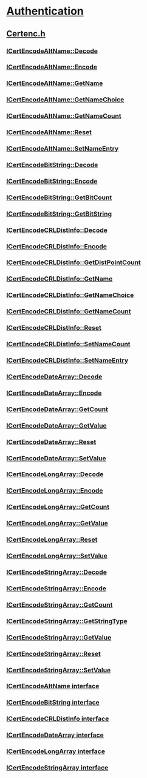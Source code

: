 # [Authentication](../_security/index.md)
## [Certenc.h](index.md)
### [ICertEncodeAltName::Decode](../certenc/nf-certenc-icertencodealtname-decode.md)
### [ICertEncodeAltName::Encode](../certenc/nf-certenc-icertencodealtname-encode.md)
### [ICertEncodeAltName::GetName](../certenc/nf-certenc-icertencodealtname-getname.md)
### [ICertEncodeAltName::GetNameChoice](../certenc/nf-certenc-icertencodealtname-getnamechoice.md)
### [ICertEncodeAltName::GetNameCount](../certenc/nf-certenc-icertencodealtname-getnamecount.md)
### [ICertEncodeAltName::Reset](../certenc/nf-certenc-icertencodealtname-reset.md)
### [ICertEncodeAltName::SetNameEntry](../certenc/nf-certenc-icertencodealtname-setnameentry.md)
### [ICertEncodeBitString::Decode](../certenc/nf-certenc-icertencodebitstring-decode.md)
### [ICertEncodeBitString::Encode](../certenc/nf-certenc-icertencodebitstring-encode.md)
### [ICertEncodeBitString::GetBitCount](../certenc/nf-certenc-icertencodebitstring-getbitcount.md)
### [ICertEncodeBitString::GetBitString](../certenc/nf-certenc-icertencodebitstring-getbitstring.md)
### [ICertEncodeCRLDistInfo::Decode](../certenc/nf-certenc-icertencodecrldistinfo-decode.md)
### [ICertEncodeCRLDistInfo::Encode](../certenc/nf-certenc-icertencodecrldistinfo-encode.md)
### [ICertEncodeCRLDistInfo::GetDistPointCount](../certenc/nf-certenc-icertencodecrldistinfo-getdistpointcount.md)
### [ICertEncodeCRLDistInfo::GetName](../certenc/nf-certenc-icertencodecrldistinfo-getname.md)
### [ICertEncodeCRLDistInfo::GetNameChoice](../certenc/nf-certenc-icertencodecrldistinfo-getnamechoice.md)
### [ICertEncodeCRLDistInfo::GetNameCount](../certenc/nf-certenc-icertencodecrldistinfo-getnamecount.md)
### [ICertEncodeCRLDistInfo::Reset](../certenc/nf-certenc-icertencodecrldistinfo-reset.md)
### [ICertEncodeCRLDistInfo::SetNameCount](../certenc/nf-certenc-icertencodecrldistinfo-setnamecount.md)
### [ICertEncodeCRLDistInfo::SetNameEntry](../certenc/nf-certenc-icertencodecrldistinfo-setnameentry.md)
### [ICertEncodeDateArray::Decode](../certenc/nf-certenc-icertencodedatearray-decode.md)
### [ICertEncodeDateArray::Encode](../certenc/nf-certenc-icertencodedatearray-encode.md)
### [ICertEncodeDateArray::GetCount](../certenc/nf-certenc-icertencodedatearray-getcount.md)
### [ICertEncodeDateArray::GetValue](../certenc/nf-certenc-icertencodedatearray-getvalue.md)
### [ICertEncodeDateArray::Reset](../certenc/nf-certenc-icertencodedatearray-reset.md)
### [ICertEncodeDateArray::SetValue](../certenc/nf-certenc-icertencodedatearray-setvalue.md)
### [ICertEncodeLongArray::Decode](../certenc/nf-certenc-icertencodelongarray-decode.md)
### [ICertEncodeLongArray::Encode](../certenc/nf-certenc-icertencodelongarray-encode.md)
### [ICertEncodeLongArray::GetCount](../certenc/nf-certenc-icertencodelongarray-getcount.md)
### [ICertEncodeLongArray::GetValue](../certenc/nf-certenc-icertencodelongarray-getvalue.md)
### [ICertEncodeLongArray::Reset](../certenc/nf-certenc-icertencodelongarray-reset.md)
### [ICertEncodeLongArray::SetValue](../certenc/nf-certenc-icertencodelongarray-setvalue.md)
### [ICertEncodeStringArray::Decode](../certenc/nf-certenc-icertencodestringarray-decode.md)
### [ICertEncodeStringArray::Encode](../certenc/nf-certenc-icertencodestringarray-encode.md)
### [ICertEncodeStringArray::GetCount](../certenc/nf-certenc-icertencodestringarray-getcount.md)
### [ICertEncodeStringArray::GetStringType](../certenc/nf-certenc-icertencodestringarray-getstringtype.md)
### [ICertEncodeStringArray::GetValue](../certenc/nf-certenc-icertencodestringarray-getvalue.md)
### [ICertEncodeStringArray::Reset](../certenc/nf-certenc-icertencodestringarray-reset.md)
### [ICertEncodeStringArray::SetValue](../certenc/nf-certenc-icertencodestringarray-setvalue.md)
### [ICertEncodeAltName interface](../certenc/nn-certenc-icertencodealtname.md)
### [ICertEncodeBitString interface](../certenc/nn-certenc-icertencodebitstring.md)
### [ICertEncodeCRLDistInfo interface](../certenc/nn-certenc-icertencodecrldistinfo.md)
### [ICertEncodeDateArray interface](../certenc/nn-certenc-icertencodedatearray.md)
### [ICertEncodeLongArray interface](../certenc/nn-certenc-icertencodelongarray.md)
### [ICertEncodeStringArray interface](../certenc/nn-certenc-icertencodestringarray.md)

